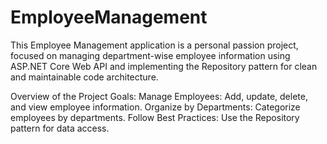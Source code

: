 # EmployeeManagement
This Employee Management application is a personal passion project, focused on managing department-wise employee information using ASP.NET Core Web API and implementing the Repository pattern for clean and maintainable code architecture.


Overview of the Project
Goals:
Manage Employees: Add, update, delete, and view employee information.
Organize by Departments: Categorize employees by departments.
Follow Best Practices: Use the Repository pattern for data access.
